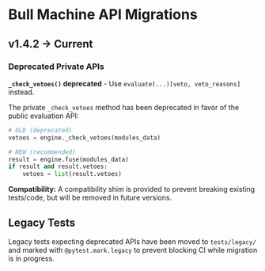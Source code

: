 # Bull Machine API Migrations

## v1.4.2 → Current

### Deprecated Private APIs

**`_check_vetoes()` deprecated** - Use `evaluate(...)[veto, veto_reasons]` instead.

The private `_check_vetoes` method has been deprecated in favor of the public evaluation API:

```python
# OLD (deprecated)
vetoes = engine._check_vetoes(modules_data)

# NEW (recommended)
result = engine.fuse(modules_data)
if result and result.vetoes:
    vetoes = list(result.vetoes)
```

**Compatibility:** A compatibility shim is provided to prevent breaking existing tests/code, but will be removed in future versions.

## Legacy Tests

Legacy tests expecting deprecated APIs have been moved to `tests/legacy/` and marked with `@pytest.mark.legacy` to prevent blocking CI while migration is in progress.